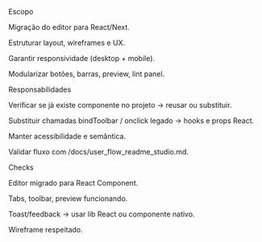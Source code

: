 Escopo

Migração do editor para React/Next.

Estruturar layout, wireframes e UX.

Garantir responsividade (desktop + mobile).

Modularizar botões, barras, preview, lint panel.

Responsabilidades

Verificar se já existe componente no projeto → reusar ou substituir.

Substituir chamadas bindToolbar / onclick legado → hooks e props React.

Manter acessibilidade e semântica.

Validar fluxo com /docs/user_flow_readme_studio.md.

Checks

 Editor migrado para React Component.

 Tabs, toolbar, preview funcionando.

 Toast/feedback → usar lib React ou componente nativo.

 Wireframe respeitado.